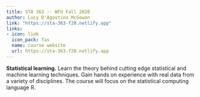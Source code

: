 ```yaml
---
title: STA 363 -- WFU Fall 2020
author: Lucy D'Agostino McGowan
link: "https://sta-363-f20.netlify.app"
links: 
- icon: link
  icon_pack: fas
  name: course website
  url: https://sta-363-f20.netlify.app
---
```


**Statistical learning.** Learn the theory behind cutting edge statistical and machine learning techniques. Gain hands on experience with real data from a variety of disciplines. The course will focus on the statistical computing language R.
